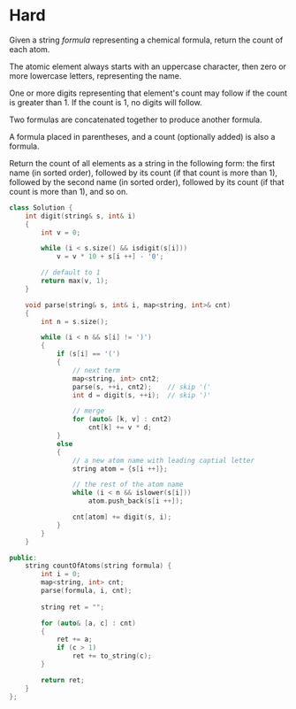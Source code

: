 # Hard

Given a string $formula$ representing a chemical formula, return the count of each atom.

The atomic element always starts with an uppercase character, then zero or more lowercase letters, representing the name.

One or more digits representing that element's count may follow if the count is greater than $1$. If the count is $1$, no digits will follow.

Two formulas are concatenated together to produce another formula.

A formula placed in parentheses, and a count (optionally added) is also a formula.

Return the count of all elements as a string in the following form: the first name (in sorted order), followed by its count (if that count is more than $1$), followed by the second name (in sorted order), followed by its count (if that count is more than $1$), and so on.

```cpp
class Solution {
    int digit(string& s, int& i)
    {
        int v = 0;

        while (i < s.size() && isdigit(s[i]))
            v = v * 10 + s[i ++] - '0';

        // default to 1
        return max(v, 1);
    }

    void parse(string& s, int& i, map<string, int>& cnt)
    {
        int n = s.size();

        while (i < n && s[i] != ')')
        {
            if (s[i] == '(')
            {
                // next term
                map<string, int> cnt2;
                parse(s, ++i, cnt2);    // skip '('
                int d = digit(s, ++i);  // skip ')'

                // merge
                for (auto& [k, v] : cnt2)
                    cnt[k] += v * d;
            }
            else
            {
                // a new atom name with leading captial letter
                string atom = {s[i ++]};

                // the rest of the atom name
                while (i < n && islower(s[i]))
                    atom.push_back(s[i ++]);

                cnt[atom] += digit(s, i);
            }
        }
    }

public:
    string countOfAtoms(string formula) {
        int i = 0;
        map<string, int> cnt;
        parse(formula, i, cnt);
        
        string ret = "";

        for (auto& [a, c] : cnt)
        {
            ret += a;
            if (c > 1)
                ret += to_string(c);
        }

        return ret;
    }
};
```

